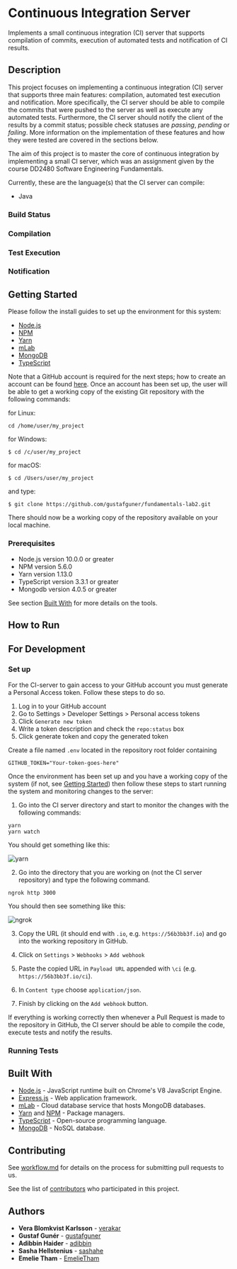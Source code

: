 # Continuous Integration Server

Implements a small continuous integration (CI) server that supports compilation of commits, execution of automated tests and notification of CI results.

## Description

This project focuses on implementing a continuous integration (CI) server that supports three main features: compilation, automated test execution and notification. More specifically, the CI server should be able to compile the commits that were pushed to the server as well as execute any automated tests. Furthermore, the CI server should notify the client of the results by a commit status; possible check statuses are *passing*, *pending* or *failing*. More information on the implementation of these features and how they were tested are covered in the sections below. 

The aim of this project is to master the core of continuous integration by implementing a small CI server, which was an assignment given by the course DD2480 Software Engineering Fundamentals. 
 
Currently, these are the language(s) that the CI server can compile:

* Java

### Build Status

### Compilation

### Test Execution

### Notification

## Getting Started
Please follow the install guides to set up the environment for this system: 

* [Node.js](https://nodejs.org/en/download/)
* [NPM](https://www.npmjs.com/get-npm)
* [Yarn](https://yarnpkg.com/lang/en/docs/install/#debian-stable)
* [mLab](database_service)
* [MongoDB](database)
* [TypeScript](https://www.typescriptlang.org/docs/handbook/typescript-in-5-minutes.html)

Note that a GitHub account is required for the next steps; how to create an account can be found [here](https://help.github.com/articles/signing-up-for-a-new-github-account/). Once an account has been set up, the user will be able to get a working copy of the existing Git repository with the following commands:

for Linux:

`cd /home/user/my_project`

for Windows:

`$ cd /c/user/my_project`

for macOS:

`$ cd /Users/user/my_project`

and type: 

`$ git clone https://github.com/gustafguner/fundamentals-lab2.git`

There should now be a working copy of the repository available on your local machine.

### Prerequisites
* Node.js version 10.0.0 or greater
* NPM version 5.6.0
* Yarn version 1.13.0
* TypeScript version 3.3.1 or greater
* Mongodb version 4.0.5 or greater

See section [Built With](#built-with) for more details on the tools.

## How to Run

## For Development

### Set up

For the CI-server to gain access to your GitHub account you must generate a Personal Access token. Follow these steps to do so.

1. Log in to your GitHub account
2. Go to Settings > Developer Settings > Personal access tokens
3. Click `Generate new token`
4. Write a token description and check the `repo:status` box
5. Click generate token and copy the generated token

Create a file named `.env` located in the repository root folder containing

```shell
GITHUB_TOKEN="Your-token-goes-here"
```

Once the environment has been set up and you have a working copy of the system (if not, see [Getting Started](#getting-started)) then follow these steps to start running the system and monitoring changes to the server:

1. Go into the CI server directory and start to monitor the changes with the following commands:

```shell
yarn
yarn watch
```
You should get something like this:

![yarn](https://github.com/gustafguner/fundamentals-lab2/blob/issue/6/yarn-example.png)

2. Go into the directory that you are working on (not the CI server repository) and type the following command.

`ngrok http 3000`

You should then see something like this:

![ngrok](https://github.com/gustafguner/fundamentals-lab2/blob/issue/6/ngrok-example.png)

3. Copy the URL (it should end with `.io`, e.g. `https://56b3bb3f.io`) and go into the working repository in GitHub.

4. Click on `Settings` > `Webhooks` > `Add webhook`

5. Paste the copied URL in `Payload URL` appended with `\ci` (e.g. `https://56b3bb3f.io/ci`). 

6. In `Content type` choose `application/json`.

7. Finish by clicking on the `Add webhook` button.

If everything is working correctly then whenever a Pull Request is made to the repository in GitHub, the CI server should be able to compile the code, execute tests and notify the results. 

### Running Tests

## Built With

* [Node.js](https://nodejs.org/en/) - JavaScript runtime built on Chrome's V8 JavaScript Engine.
* [Express.js](https://expressjs.com/) - Web application framework.
* [mLab](https://mlab.com/) - Cloud database service that hosts MongoDB databases.
* [Yarn](https://yarnpkg.com/en/) and [NPM](https://www.npmjs.com/) - Package managers.
* [TypeScript](https://www.typescriptlang.org/) - Open-source programming language.
* [MongoDB](https://www.mongodb.com/) -  NoSQL database.

## Contributing

See [workflow.md](https://github.com/gustafguner/fundamentals-lab2/blob/master/workflow.md) for details on the process for submitting pull requests to us.

See the list of [contributors](https://github.com/gustafguner/fundamentals-lab2/graphs/contributors) who participated in this project.

## Authors
* **Vera Blomkvist Karlsson** - [verakar](https://github.com/verakar)
* **Gustaf Gunér** - [gustafguner](https://github.com/gustafguner)
* **Adibbin Haider** - [adibbin](https://github.com/adibbin)
* **Sasha Hellstenius** - [sashahe](https://github.com/sashahe)
* **Emelie Tham** - [EmelieTham](https://github.com/EmelieTham)

